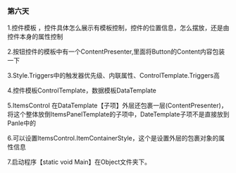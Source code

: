 ﻿### 第六天

1.控件模板 ，控件具体怎么展示有模板控制，控件的位置信息，怎么摆放，还是由控件本身的属性控制

2.按钮控件的模板中有一个ContentPresenter,里面将Button的Content内容包装一下

3.Style.Triggers中的触发器优先级、内联属性、ControlTemplate.Triggers高

4.控件模板ControlTemplate，数据模板DataTemplate 

5.ItemsControl 在DataTemplate【子项】外层还包裹一层(ContentPresenter)，将这个整体放倒ItemsPanelTemplate的子项中，DateTemplate子项不是直接放到Panle中的

6.可以设置ItemsControl.ItemContainerStyle，这个是设置外层的包裹对象的属性信息

7.启动程序【static void Main】在Object文件夹下。